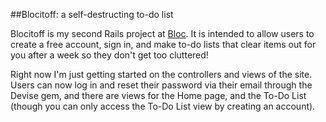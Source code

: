 ##Blocitoff: a self-destructing to-do list
  
  Blocitoff is my second Rails project at [Bloc](http://bloc.io). It is intended to allow users to create a free account, sign in, and make to-do lists that clear items out for you after a week so they don't get too cluttered!
  
  Right now I'm just getting started on the controllers and views of the site. Users can now log in and reset their password via their email through the Devise gem, and there are views for the Home page, and the To-Do List (though you can only access the To-Do List view by creating an account).